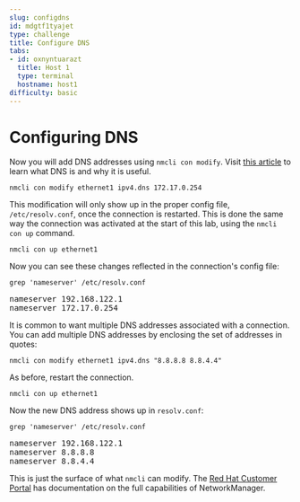 ```yaml
---
slug: configdns
id: mdgtf1tyajet
type: challenge
title: Configure DNS
tabs:
- id: oxnyntuarazt
  title: Host 1
  type: terminal
  hostname: host1
difficulty: basic
---
```

Configuring DNS
===

Now you will add DNS addresses using `nmcli con modify`.
Visit [this article](https://www.redhat.com/sysadmin/dns-domain-name-servers)
to learn what DNS is and why it is useful.

```bash,run
nmcli con modify ethernet1 ipv4.dns 172.17.0.254
```

This modification will only show up in the proper config file, `/etc/resolv.conf`, once the connection is restarted. This is done the same way the connection was activated at the start of this lab, using the `nmcli con up` command.

```bash,run
nmcli con up ethernet1
```

Now you can see these changes reflected in the connection's config file:

```bash,run
grep 'nameserver' /etc/resolv.conf
```

<pre class=file>
nameserver 192.168.122.1
nameserver 172.17.0.254
</pre>

It is common to want multiple DNS addresses associated with a connection. You can add multiple DNS addresses by enclosing the set of addresses in quotes:

```bash,run
nmcli con modify ethernet1 ipv4.dns "8.8.8.8 8.8.4.4"
```

As before, restart the connection.

```bash,run
nmcli con up ethernet1
```

Now the new DNS address shows up in `resolv.conf`:

```bash,run
grep 'nameserver' /etc/resolv.conf
```

<pre class=file>
nameserver 192.168.122.1
nameserver 8.8.8.8
nameserver 8.8.4.4
</pre>

<!-- NMState can also tell us that these DNS servers are active.

```bash,run
nmstatectl show dns
```

![runningdns](../assets/runningdns.png) -->

This is just the surface of what `nmcli` can modify. The [Red Hat Customer Portal](https://access.redhat.com/documentation/en-us/red_hat_enterprise_linux/7/html/networking_guide/sec-configuring_ip_networking_with_nmcli) has documentation on the full capabilities of NetworkManager.
